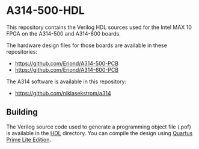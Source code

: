 # A314-500-HDL

This repository contains the Verilog HDL sources used for the Intel MAX 10 FPGA
on the A314-500 and A314-600 boards.

The hardware design files for those boards are available in these repositories:

- <https://github.com/Eriond/A314-500-PCB>
- <https://github.com/Eriond/A314-600-PCB>

The A314 software is available in this repository:

- <https://github.com/niklasekstrom/a314>

## Building

The Verilog source code used to generate a programming object file (.pof) is
available in the [HDL](HDL) directory.
You can compile the design using
[Quartus Prime Lite Edition](http://fpgasoftware.intel.com/?edition=lite).
